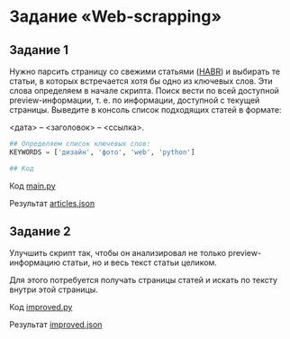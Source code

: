 # Задание «Web-scrapping»

## Задание 1

Нужно парсить страницу со свежими статьями ([HABR](https://habr.com/ru/all/)) и выбирать те статьи, 
в которых встречается хотя бы одно из ключевых слов. Эти слова определяем в начале скрипта. 
Поиск вести по всей доступной preview-информации, т. е. по информации, доступной с текущей страницы. 
Выведите в консоль список подходящих статей в формате: 

<дата> – <заголовок> – <ссылка>.

```python
## Определяем список ключевых слов:
KEYWORDS = ['дизайн', 'фото', 'web', 'python']

## Код
```

Код [main.py](/Professional_Python/Web-scrapping/main.py)

Результат [articles.json](/Professional_Python/Web-scrapping/articles.json)

## Задание 2

Улучшить скрипт так, чтобы он анализировал не только preview-информацию статьи, но и весь текст статьи целиком.

Для этого потребуется получать страницы статей и искать по тексту внутри этой страницы.

Код [improved.py](/Professional_Python/Web-scrapping/improved.py)

Результат [improved.json](/Professional_Python/Web-scrapping/improved.json)

